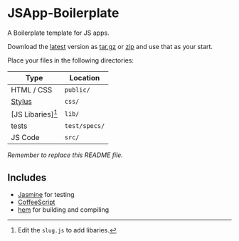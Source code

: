 JSApp-Boilerplate
=================

A Boilerplate template for JS apps.

Download the [latest][] version as [tar.gz][] or [zip][] and use that as your
start.

Place your files in the following directories:

| Type              | Location      |
|-------------------|---------------|
| HTML / CSS        | `public/`     |
| [Stylus][]        | `css/`        |
| [JS Libaries][^1] | `lib/`        |
| tests             | `test/specs/` |
| JS Code           | `src/`        |

*Remember to replace this README file.*

[^1]: Edit the `slug.js` to add libaries.

## Includes ##

* [Jasmine](http://pivotal.github.com/jasmine/) for testing
* [CoffeeScript](http://coffeescript.org/)
* [hem](http://spinejs.com/docs/hem) for building and compiling

[latest]: https://github.com/sukima/JSApp-Boilerplate/tree/latest
[tar.gz]: https://github.com/sukima/JSApp-Boilerplate/archive/latest.tar.gz
[zip]: https://github.com/sukima/JSApp-Boilerplate/archive/latest.zip
[Stylus]: http://learnboost.github.com/stylus/
